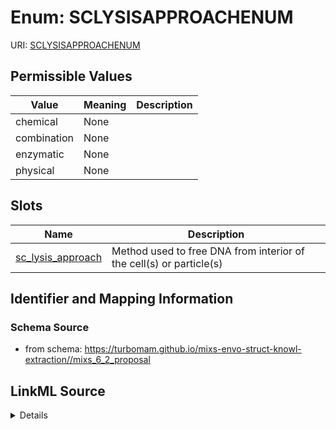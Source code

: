 # Enum: SCLYSISAPPROACHENUM



URI: [SCLYSISAPPROACHENUM](SCLYSISAPPROACHENUM)

## Permissible Values

| Value | Meaning | Description |
| --- | --- | --- |
| chemical | None |  |
| combination | None |  |
| enzymatic | None |  |
| physical | None |  |




## Slots

| Name | Description |
| ---  | --- |
| [sc_lysis_approach](sc_lysis_approach.md) | Method used to free DNA from interior of the cell(s) or particle(s) |






## Identifier and Mapping Information







### Schema Source


* from schema: https://turbomam.github.io/mixs-envo-struct-knowl-extraction//mixs_6_2_proposal




## LinkML Source

<details>
```yaml
name: SC_LYSIS_APPROACH_ENUM
from_schema: https://turbomam.github.io/mixs-envo-struct-knowl-extraction//mixs_6_2_proposal
rank: 1000
permissible_values:
  chemical:
    text: chemical
  combination:
    text: combination
  enzymatic:
    text: enzymatic
  physical:
    text: physical

```
</details>
